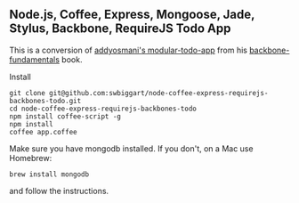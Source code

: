 Node.js, Coffee, Express, Mongoose, Jade, Stylus, Backbone, RequireJS Todo App
---

This is a conversion of 
[addyosmani's modular-todo-app](https://github.com/addyosmani/backbone-fundamentals/tree/master/practicals/modular-todo-app) from his
[backbone-fundamentals](https://github.com/addyosmani/backbone-fundamentals) book.

Install

```
git clone git@github.com:swbiggart/node-coffee-express-requirejs-backbones-todo.git
cd node-coffee-express-requirejs-backbones-todo
npm install coffee-script -g
npm install
coffee app.coffee
```

Make sure you have mongodb installed.  If you don't, on a Mac use Homebrew:

```
brew install mongodb
```
and follow the instructions.